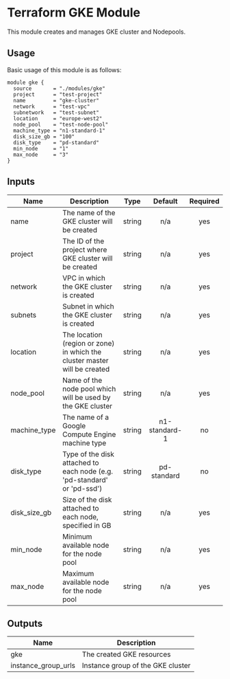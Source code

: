 # Terraform GKE Module

This module creates and manages GKE cluster and Nodepools.

## Usage

Basic usage of this module is as follows:

```hcl
module gke {
  source       = "./modules/gke"
  project      = "test-project"
  name         = "gke-cluster"
  network      = "test-vpc"
  subnetwork   = "test-subnet"
  location     = "europe-west2"
  node_pool    = "test-node-pool"
  machine_type = "n1-standard-1"
  disk_size_gb = "100"
  disk_type    = "pd-standard"
  min_node     = "1"
  max_node     = "3"
}
```


## Inputs

| Name | Description | Type | Default | Required |
|------|-------------|:----:|:-----:|:-----:|
| name | The name of the GKE cluster will be created | string | n/a | yes |
| project | The ID of the project where GKE cluster will be created | string | n/a | yes |
| network | VPC in which the GKE cluster is created | string | n/a | yes |
| subnets | Subnet in which the GKE cluster is created | string | n/a | yes |
| location | The location (region or zone) in which the cluster master will be created | string | n/a | yes |
| node_pool | Name of the node pool which will be used by the GKE cluster | string | n/a | yes |
| machine_type | The name of a Google Compute Engine machine type | string | n1-standard-1 | no |
| disk_type | Type of the disk attached to each node (e.g. 'pd-standard' or 'pd-ssd') | string | pd-standard | no |
| disk_size_gb |  Size of the disk attached to each node, specified in GB | string | n/a | yes |
| min_node | Minimum available node for the node pool | string | n/a | yes |
| max_node | Maximum available node for the node pool | string | n/a | yes |


## Outputs

| Name | Description |
|------|-------------|
| gke | The created GKE resources |
| instance_group_urls | Instance group of the GKE cluster |
